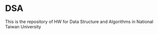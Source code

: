 # DSA
This is the repository of HW for Data Structure and Algorithms in National Taiwan University


